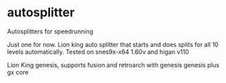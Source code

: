 # autosplitter
Autosplitters for speedrunning

Just one for now. Lion king auto splitter that starts and does splits for all 10 levels automatically.
Tested on snes9x-x64 1.60v and higan v110

Lion King genesis, supports fusion and retroarch with genesis genesis plus gx core